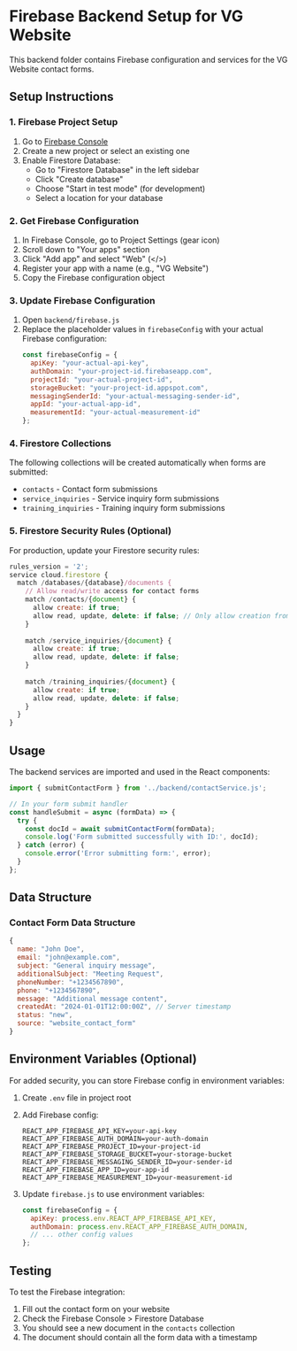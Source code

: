 # Firebase Backend Setup for VG Website

This backend folder contains Firebase configuration and services for the VG Website contact forms.

## Setup Instructions

### 1. Firebase Project Setup
1. Go to [Firebase Console](https://console.firebase.google.com/)
2. Create a new project or select an existing one
3. Enable Firestore Database:
   - Go to "Firestore Database" in the left sidebar
   - Click "Create database"
   - Choose "Start in test mode" (for development)
   - Select a location for your database

### 2. Get Firebase Configuration
1. In Firebase Console, go to Project Settings (gear icon)
2. Scroll down to "Your apps" section
3. Click "Add app" and select "Web" (</>)
4. Register your app with a name (e.g., "VG Website")
5. Copy the Firebase configuration object

### 3. Update Firebase Configuration
1. Open `backend/firebase.js`
2. Replace the placeholder values in `firebaseConfig` with your actual Firebase configuration:
   ```javascript
   const firebaseConfig = {
     apiKey: "your-actual-api-key",
     authDomain: "your-project-id.firebaseapp.com",
     projectId: "your-actual-project-id",
     storageBucket: "your-project-id.appspot.com",
     messagingSenderId: "your-actual-messaging-sender-id",
     appId: "your-actual-app-id",
     measurementId: "your-actual-measurement-id"
   };
   ```

### 4. Firestore Collections
The following collections will be created automatically when forms are submitted:
- `contacts` - Contact form submissions
- `service_inquiries` - Service inquiry form submissions  
- `training_inquiries` - Training inquiry form submissions

### 5. Firestore Security Rules (Optional)
For production, update your Firestore security rules:
```javascript
rules_version = '2';
service cloud.firestore {
  match /databases/{database}/documents {
    // Allow read/write access for contact forms
    match /contacts/{document} {
      allow create: if true;
      allow read, update, delete: if false; // Only allow creation from frontend
    }
    
    match /service_inquiries/{document} {
      allow create: if true;
      allow read, update, delete: if false;
    }
    
    match /training_inquiries/{document} {
      allow create: if true;
      allow read, update, delete: if false;
    }
  }
}
```

## Usage

The backend services are imported and used in the React components:

```javascript
import { submitContactForm } from '../backend/contactService.js';

// In your form submit handler
const handleSubmit = async (formData) => {
  try {
    const docId = await submitContactForm(formData);
    console.log('Form submitted successfully with ID:', docId);
  } catch (error) {
    console.error('Error submitting form:', error);
  }
};
```

## Data Structure

### Contact Form Data Structure
```javascript
{
  name: "John Doe",
  email: "john@example.com",
  subject: "General inquiry message",
  additionalSubject: "Meeting Request",
  phoneNumber: "+1234567890",
  phone: "+1234567890",
  message: "Additional message content",
  createdAt: "2024-01-01T12:00:00Z", // Server timestamp
  status: "new",
  source: "website_contact_form"
}
```

## Environment Variables (Optional)
For added security, you can store Firebase config in environment variables:

1. Create `.env` file in project root
2. Add Firebase config:
   ```
   REACT_APP_FIREBASE_API_KEY=your-api-key
   REACT_APP_FIREBASE_AUTH_DOMAIN=your-auth-domain
   REACT_APP_FIREBASE_PROJECT_ID=your-project-id
   REACT_APP_FIREBASE_STORAGE_BUCKET=your-storage-bucket
   REACT_APP_FIREBASE_MESSAGING_SENDER_ID=your-sender-id
   REACT_APP_FIREBASE_APP_ID=your-app-id
   REACT_APP_FIREBASE_MEASUREMENT_ID=your-measurement-id
   ```

3. Update `firebase.js` to use environment variables:
   ```javascript
   const firebaseConfig = {
     apiKey: process.env.REACT_APP_FIREBASE_API_KEY,
     authDomain: process.env.REACT_APP_FIREBASE_AUTH_DOMAIN,
     // ... other config values
   };
   ```

## Testing

To test the Firebase integration:
1. Fill out the contact form on your website
2. Check the Firebase Console > Firestore Database
3. You should see a new document in the `contacts` collection
4. The document should contain all the form data with a timestamp 